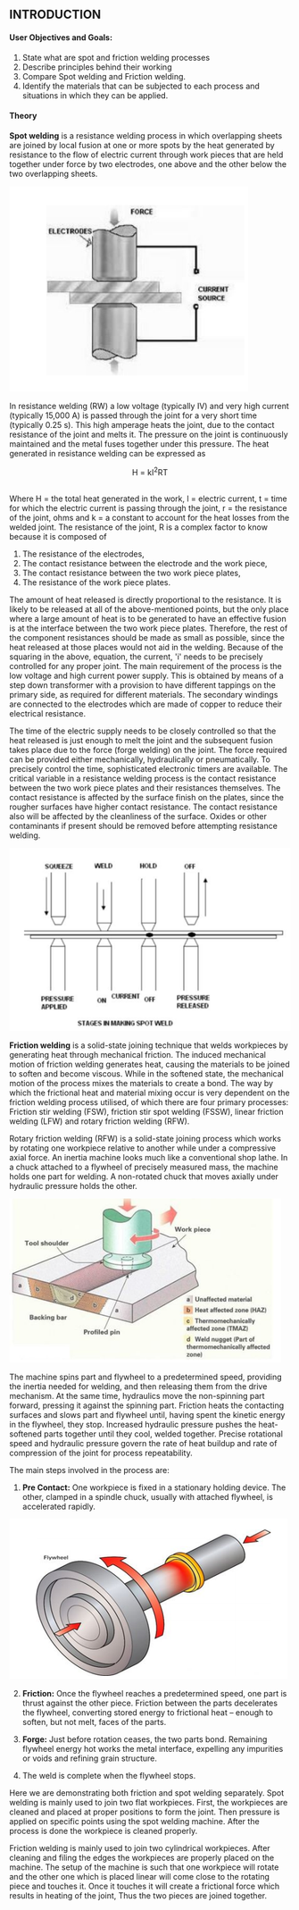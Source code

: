 ## INTRODUCTION<br>

#### User Objectives and Goals:

  1. State what are spot and friction welding processes
  2. Describe principles behind their working
  3. Compare Spot welding and Friction welding.
  4. Identify the materials that can be subjected to each process and situations in which they can be applied.



#### Theory

<b>Spot welding</b> is a resistance welding process in which overlapping sheets are joined by local fusion at one or more spots by the heat generated by resistance to the flow of electric current through work pieces that are held together under force by two electrodes, one above and the other below the two overlapping sheets.

![alt text](images/theory1.png)<br>

In resistance welding (RW) a low voltage (typically IV) and very high current (typically 15,000 A) is passed through the joint for a very short time (typically 0.25 s). This high amperage heats the joint, due to the contact resistance of the joint and melts it. The pressure on the joint is continuously maintained and the metal fuses together under this pressure. The heat generated in resistance welding can be expressed as<br>
<center>H = kI<sup>2</sup>RT</center><br>

Where H = the total heat generated in the work, l = electric current, t = time for which the electric current is passing through the joint, r = the resistance of the joint, ohms and k = a constant to account for the heat losses from the welded joint. The resistance of the joint, R is a complex factor to know because it is composed of
1. The resistance of the electrodes,
2. The contact resistance between the electrode and the work piece,
3. The contact resistance between the two work piece plates,
4. The resistance of the work piece plates.<br>

The amount of heat released is directly proportional to the resistance. It is likely to be released at all of the above-mentioned points, but the only place where a large amount of heat is to be generated to have an effective fusion is at the interface between the two work piece plates. Therefore, the rest of the component resistances should be made as small as possible, since the heat released at those places would not aid in the welding. Because of the squaring in the above, equation, the current, 'i' needs to be precisely controlled for any proper joint. The main requirement of the process is the low voltage and high current power supply. This is obtained by means of a step down transformer with a provision to have different tappings on the primary side, as required for different materials. The secondary windings are connected to the electrodes which are made of copper to reduce their electrical resistance.

The time of the electric supply needs to be closely controlled so that the heat released is just enough to melt the joint and the subsequent fusion takes place due to the force (forge welding) on the joint. The force required can be provided either mechanically, hydraulically or pneumatically. To precisely control the time, sophisticated electronic timers are available. The critical variable in a resistance welding process is the contact resistance between the two work piece plates and their resistances themselves. The contact resistance is affected by the surface finish on the plates, since the rougher surfaces have higher contact resistance. The contact resistance also will be affected by the cleanliness of the surface. Oxides or other contaminants if present should be removed before attempting resistance welding.

![alt text](images/theory2.png)<br>

<b>Friction welding</b> is a solid-state joining technique that welds workpieces by generating heat through mechanical friction. The induced mechanical motion of friction welding generates heat, causing the materials to be joined to soften and become viscous. While in the softened state, the mechanical motion of the process mixes the materials to create a bond. The way by which the frictional heat and material mixing occur is very dependent on the friction welding process utilised, of which there are four primary processes: Friction stir welding (FSW), friction stir spot welding (FSSW), linear friction welding (LFW) and rotary friction welding (RFW).

Rotary friction welding (RFW) is a solid-state joining process which works by rotating one workpiece relative to another while under a compressive axial force. An inertia machine looks much like a conventional shop lathe. In a chuck attached to a flywheel of precisely measured mass, the machine holds one part for welding. A non-rotated chuck that moves axially under hydraulic pressure holds the other.

![alt text](images/theory3.png)<br>

The machine spins part and flywheel to a predetermined speed, providing the inertia needed for welding, and then releasing them from the drive mechanism. At the same time, hydraulics move the non-spinning part forward, pressing it against the spinning part. Friction heats the contacting surfaces and slows part and flywheel until, having spent the kinetic energy in the flywheel, they stop. Increased hydraulic pressure pushes the heat-softened parts together until they cool, welded together. Precise rotational speed and hydraulic pressure govern the rate of heat buildup and rate of compression of the joint for process repeatability.

The main steps involved in the process are:
1. <b>Pre Contact:</b> One workpiece is fixed in a stationary holding device. The other, clamped in a spindle chuck, usually with attached flywheel, is accelerated rapidly.

![alt text](images/theory4.png)<br>

2. <b>Friction:</b> Once the flywheel reaches a predetermined speed, one part is thrust against the other piece.
Friction between the parts decelerates the flywheel, converting stored energy to frictional heat –
enough to soften, but not melt, faces of the parts.

3. <b>Forge:</b> Just before rotation ceases, the two parts bond. Remaining flywheel energy hot works the metal
interface, expelling any impurities or voids and refining grain structure.

4. The weld is complete when the flywheel stops.


Here we are demonstrating both friction and spot welding separately. Spot welding is mainly used to join two flat workpieces. First, the workpieces are cleaned and placed at proper positions to form the joint. Then pressure is applied on specific points using the spot welding machine. After the process is done the workpiece is cleaned properly.

Friction welding is mainly used to join two cylindrical workpieces. After cleaning and filing the edges the workpieces are properly placed on the machine. The setup of the machine is such that one workpiece will rotate and the other one which is placed linear will come close to the rotating piece and touches it. Once it touches it will create a frictional force which results in heating of the joint, Thus the two pieces are joined together.
